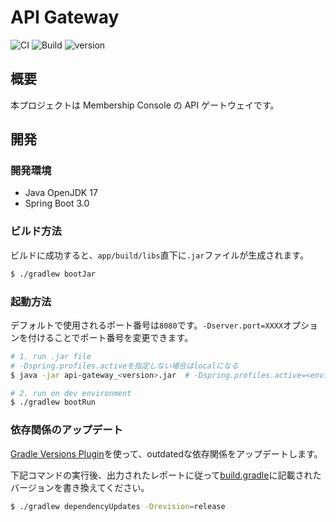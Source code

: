 # API Gateway

![CI](https://github.com/membership-console/api-gateway/workflows/CI/badge.svg)
![Build](https://github.com/membership-console/api-gateway/workflows/Build/badge.svg)
![version](https://img.shields.io/badge/version-1.0.0--SNAPSHOT-blue.svg)

## 概要

本プロジェクトは Membership Console の API ゲートウェイです。

## 開発

### 開発環境

- Java OpenJDK 17
- Spring Boot 3.0

### ビルド方法

ビルドに成功すると、`app/build/libs`直下に`.jar`ファイルが生成されます。

```sh
$ ./gradlew bootJar
```

### 起動方法

デフォルトで使用されるポート番号は`8080`です。`-Dserver.port=XXXX`オプションを付けることでポート番号を変更できます。

```sh
# 1. run .jar file
# -Dspring.profiles.activeを指定しない場合はlocalになる
$ java -jar api-gateway_<version>.jar  # -Dspring.profiles.active=<environment>

# 2. run on dev environment
$ ./gradlew bootRun
```

### 依存関係のアップデート

[Gradle Versions Plugin](https://github.com/ben-manes/gradle-versions-plugin)を使って、outdatedな依存関係をアップデートします。

下記コマンドの実行後、出力されたレポートに従って[build.gradle](./app/build.gradle)に記載されたバージョンを書き換えてください。

```sh
$ ./gradlew dependencyUpdates -Drevision=release

